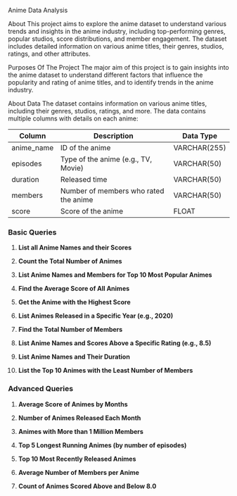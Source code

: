 Anime Data Analysis

About
This project aims to explore the anime dataset to understand various trends and insights in the anime industry, including top-performing genres, popular studios, score distributions, and member engagement. The dataset includes detailed information on various anime titles, their genres, studios, ratings, and other attributes.

Purposes Of The Project
The major aim of this project is to gain insights into the anime dataset to understand different factors that influence the popularity and rating of anime titles, and to identify trends in the anime industry.

About Data
The dataset contains information on various anime titles, including their genres, studios, ratings, and more. The data contains multiple columns with details on each anime:

| Column       | Description                           | Data Type         |
|--------------|---------------------------------------|-------------------|
| anime_name   | ID of the anime                       | VARCHAR(255)      |
| episodes     | Type of the anime (e.g., TV, Movie)   | VARCHAR(50)       |
| duration     | Released time                         | VARCHAR(50)       |
| members      | Number of members who rated the anime | VARCHAR(50)       |
| score        | Score of the anime                    | FLOAT             |


### Basic Queries

1. **List all Anime Names and their Scores**
   
2. **Count the Total Number of Animes**
   
3. **List Anime Names and Members for Top 10 Most Popular Animes**
   
4. **Find the Average Score of All Animes**
   
5. **Get the Anime with the Highest Score**
   
6. **List Animes Released in a Specific Year (e.g., 2020)**
   
7. **Find the Total Number of Members**
   
8. **List Anime Names and Scores Above a Specific Rating (e.g., 8.5)**
   
9. **List Anime Names and Their Duration**
   
10. **List the Top 10 Animes with the Least Number of Members**


### Advanced Queries

1. **Average Score of Animes by Months**
   
2. **Number of Animes Released Each Month**
   
3. **Animes with More than 1 Million Members**
   
4. **Top 5 Longest Running Animes (by number of episodes)**
   
5. **Top 10 Most Recently Released Animes**
   
6. **Average Number of Members per Anime**
   
7. **Count of Animes Scored Above and Below 8.0**
